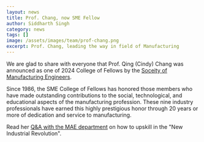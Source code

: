 ```yaml
---
layout: news
title: Prof. Chang, now SME Fellow
author: Siddharth Singh
category: news
tags: []
image: /assets/images/team/prof-chang.png
excerpt: Prof. Chang, leading the way in field of Manufacturing
---
```


We are glad to share with everyone that Prof. Qing (Cindy) Chang was announced as one of 2024 College of Fellows by the [Soceity of Manufacturing Engineers](https://www.sme.org/aboutsme/newsroom/press-releases/2024/sme-names-2024-college-of-fellows/). 

Since 1986, the SME College of Fellows has honored those members who have made outstanding contributions to the social, technological, and educational aspects of the manufacturing profession. These nine industry professionals have earned this highly prestigious honor through 20 years or more of dedication and service to manufacturing.  

Read her [Q&A with the MAE department](https://engineering.virginia.edu/news-events/news/need-know-engineering-skills-get-job-new-industrial-revolution)
 on how to upskill in the "New Industrial Revolution".

